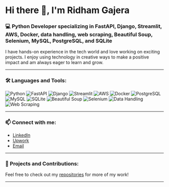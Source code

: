 # Hi there 👋, I'm Ridham Gajera

### 💻 Python Developer specializing in FastAPI, Django, Streamlit, AWS, Docker, data handling, web scraping, Beautiful Soup, Selenium, MySQL, PostgreSQL, and SQLite

I have hands-on experience in the tech world and love working on exciting projects. I enjoy using technology in creative ways to make a positive impact and am always eager to learn and grow.

---

### 🛠 Languages and Tools:

![Python](https://img.shields.io/badge/Python-3776AB?style=for-the-badge&logo=python&logoColor=white)
![FastAPI](https://img.shields.io/badge/FastAPI-009688?style=for-the-badge&logo=fastapi&logoColor=white)
![Django](https://img.shields.io/badge/Django-092E20?style=for-the-badge&logo=django&logoColor=white)
![Streamlit](https://img.shields.io/badge/Streamlit-FF4B4B?style=for-the-badge&logo=streamlit&logoColor=white)
![AWS](https://img.shields.io/badge/AWS-232F3E?style=for-the-badge&logo=amazon-aws&logoColor=white)
![Docker](https://img.shields.io/badge/Docker-2496ED?style=for-the-badge&logo=docker&logoColor=white)
![PostgreSQL](https://img.shields.io/badge/PostgreSQL-336791?style=for-the-badge&logo=postgresql&logoColor=white)
![MySQL](https://img.shields.io/badge/MySQL-4479A1?style=for-the-badge&logo=mysql&logoColor=white)
![SQLite](https://img.shields.io/badge/SQLite-003B57?style=for-the-badge&logo=sqlite&logoColor=white)
![Beautiful Soup](https://img.shields.io/badge/Beautiful_Soup-3670A0?style=for-the-badge&logo=beautiful-soup&logoColor=white)
![Selenium](https://img.shields.io/badge/Selenium-43B02A?style=for-the-badge&logo=selenium&logoColor=white)
![Data Handling](https://img.shields.io/badge/Data_Handling-007396?style=for-the-badge&logo=data-handling&logoColor=white)
![Web Scraping](https://img.shields.io/badge/Web_Scraping-007396?style=for-the-badge&logo=web-scraping&logoColor=white)

---

### 📫 Connect with me:

- [LinkedIn](https://www.linkedin.com/in/ridham-gajera-b28233232/)
- [Upwork](https://www.upwork.com/freelancers/~0127b8e63f06e25d5c)
- [Email](mailto:rmgajera3399@gmail.com)

---

### 🚀 Projects and Contributions:

Feel free to check out my [repositories](https://github.com/RidhamGajera?tab=repositories) for more of my work!

---

